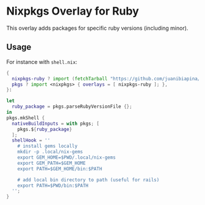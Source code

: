 # Nixpkgs Overlay for Ruby

This overlay adds packages for specific ruby versions (including minor).

## Usage

For instance with `shell.nix`:
```nix
{
  nixpkgs-ruby ? import (fetchTarball "https://github.com/juanibiapina/nixpkgs-ruby/archive/main.tar.gz"),
  pkgs ? import <nixpkgs> { overlays = [ nixpkgs-ruby ]; },
}:

let
  ruby_package = pkgs.parseRubyVersionFile {};
in
pkgs.mkShell {
  nativeBuildInputs = with pkgs; [
    pkgs.${ruby_package}
  ];
  shellHook = ''
    # install gems locally
    mkdir -p .local/nix-gems
    export GEM_HOME=$PWD/.local/nix-gems
    export GEM_PATH=$GEM_HOME
    export PATH=$GEM_HOME/bin:$PATH

    # add local bin directory to path (useful for rails)
    export PATH=$PWD/bin:$PATH
  '';
}
```

